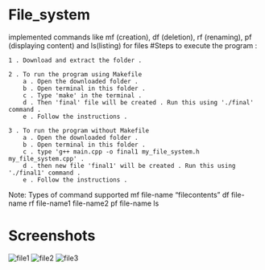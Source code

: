 # File_system
 implemented commands like mf (creation), df (deletion), rf (renaming), pf (displaying content) and ls(listing) for files
#Steps to execute the program :

	1 . Download and extract the folder .

	2 . To run the program using Makefile
		a . Open the downloaded folder .
		b . Open terminal in this folder .
		c . Type 'make' in the terminal .
		d . Then 'final' file will be created . Run this using './final' command .
		e . Follow the instructions .
		
	3 . To run the program without Makefile
		a . Open the downloaded folder .
		b . Open terminal in this folder .
		c . type 'g++ main.cpp -o final1 my_file_system.h my_file_system.cpp' .
		d . then new file 'final1' will be created . Run this using './final1' command .
		e . Follow the instructions .
		
Note: Types of command supported
	mf file-name “filecontents”
	df file-name
	rf file-name1 file-name2
	pf file-name
	ls
  
  
# Screenshots
![file1](https://user-images.githubusercontent.com/47311900/189842004-666c0890-eec9-4766-b73d-f199928bbacc.PNG)
![file2](https://user-images.githubusercontent.com/47311900/189842012-b4a4f940-d830-4553-a6c9-a946efbb9ae1.PNG)
![file3](https://user-images.githubusercontent.com/47311900/189842021-15609ad1-325b-462d-bdbe-43fab78df2eb.PNG)
      
